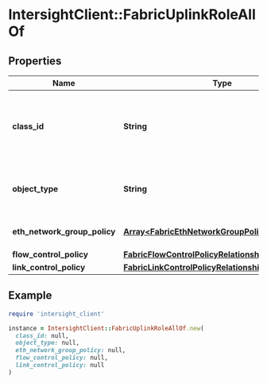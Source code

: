 # IntersightClient::FabricUplinkRoleAllOf

## Properties

| Name | Type | Description | Notes |
| ---- | ---- | ----------- | ----- |
| **class_id** | **String** | The fully-qualified name of the instantiated, concrete type. This property is used as a discriminator to identify the type of the payload when marshaling and unmarshaling data. | [default to &#39;fabric.UplinkRole&#39;] |
| **object_type** | **String** | The fully-qualified name of the instantiated, concrete type. The value should be the same as the &#39;ClassId&#39; property. | [default to &#39;fabric.UplinkRole&#39;] |
| **eth_network_group_policy** | [**Array&lt;FabricEthNetworkGroupPolicyRelationship&gt;**](FabricEthNetworkGroupPolicyRelationship.md) | An array of relationships to fabricEthNetworkGroupPolicy resources. | [optional] |
| **flow_control_policy** | [**FabricFlowControlPolicyRelationship**](FabricFlowControlPolicyRelationship.md) |  | [optional] |
| **link_control_policy** | [**FabricLinkControlPolicyRelationship**](FabricLinkControlPolicyRelationship.md) |  | [optional] |

## Example

```ruby
require 'intersight_client'

instance = IntersightClient::FabricUplinkRoleAllOf.new(
  class_id: null,
  object_type: null,
  eth_network_group_policy: null,
  flow_control_policy: null,
  link_control_policy: null
)
```

